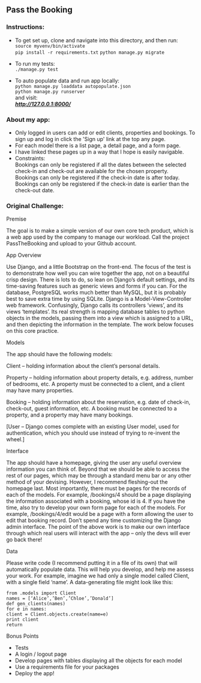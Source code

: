## Pass the Booking

### Instructions:

* To get set up, clone and navigate into this directory, and then run:        
  ```source myvenv/bin/activate```        
  ```pip install -r requirements.txt```
  ```python manage.py migrate```

* To run my tests:  
  ```./manage.py test```

* To auto populate data and run app locally:     
  ```python manage.py loaddata autopopulate.json```   
  ```python manage.py runserver```   
  and visit:   
  ***http://127.0.0.1:8000/***

### About my app:
* Only logged in users can add or edit clients, properties and bookings.  To sign up and log in click the 'Sign up' link at the top any page.
* For each model there is a list page, a detail page, and a form page.
* I have linked these pages up in a way that I hope is easily navigable.
* Constraints:        
  Bookings can only be registered if all the dates between the selected check-in and check-out are available for the chosen property.       
  Bookings can only be registered if the check-in date is after today.     
  Bookings can only be registered if the check-in date is earlier than the check-out date.         

### Original Challenge:

Premise        

The goal is to make a simple version of our own core tech product, which is a web app used
by the company to manage our workload.
Call the project PassTheBooking and upload to your Github account.         

App Overview            

Use Django, and a little Bootstrap on the front-end. The focus of the test is to demonstrate
how well you can wire together the app, not on a beautiful crisp design. There is lots to do,
so lean on Django’s default settings, and its time-saving features such as generic views and
forms if you can. For the database, PostgreSQL works much better than MySQL, but it is
probably best to save extra time by using SQLite.
Django is a Model-View-Controller web framework. Confusingly, Django calls its controllers
‘views’, and its views ‘templates’. Its real strength is mapping database tables to python
objects in the models, passing them into a view which is assigned to a URL, and then
depicting the information in the template. The work below focuses on this core practice.     

Models       

The app should have the following models:     

Client – holding information about the client’s personal details.     

Property – holding information about property details, e.g. address, number of bedrooms,
etc. A property must be connected to a client, and a client may have many properties.    

Booking – holding information about the reservation, e.g. date of check-in, check-out, guest
information, etc. A booking must be connected to a property, and a property may have
many bookings.

[User – Django comes complete with an existing User model, used for authentication, which
you should use instead of trying to re-invent the wheel.]   

Interface     

The app should have a homepage, giving the user any useful overview information you can
think of. Beyond that we should be able to access the rest of our pages, which may be
through a standard menu bar or any other method of your devising. However, I recommend
fleshing-out the homepage last.
Most importantly, there must be pages for the records of each of the models.
For example, /bookings/4 should be a page displaying the information associated with a
booking, whose id is 4.
If you have the time, also try to develop your own form page for each of the models. For
example, /bookings/4/edit would be a page with a form allowing the user to edit that
booking record.
Don’t spend any time customizing the Django admin interface. The point of the above work
is to make our own interface through which real users will interact with the app – only the
devs will ever go back there!        

Data       

Please write code (I recommend putting it in a file of its own) that will automatically
populate data. This will help you develop, and help me assess your work.
For example, imagine we had only a single model called Client, with a single field ‘name’.
A data-generating file might look like this:    

```
from .models import Client
names = [‘Alice’,’Ben’,’Chloe’,’Donald’]     
def gen_clients(names)       
for e in names:       
client = Client.objects.create(name=e)      
print client   
return   
```   

Bonus Points
- Tests
- A login / logout page
- Develop pages with tables displaying all the objects for each model
- Use a requirements file for your packages
- Deploy the app!
